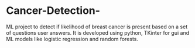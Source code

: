 # Cancer-Detection-
ML project to detect if likelihood of breast cancer is present based on a set of questions user answers.
It is developed using python, TKinter for gui and ML models like logistic regression and random forests.
